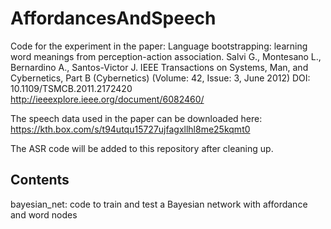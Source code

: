 # AffordancesAndSpeech
Code for the experiment in the paper:
Language bootstrapping: learning word meanings from perception-action association.
Salvi G., Montesano L., Bernardino A., Santos-Victor J.
IEEE Transactions on Systems, Man, and Cybernetics, Part B (Cybernetics) (Volume: 42, Issue: 3, June 2012)
DOI: 10.1109/TSMCB.2011.2172420
http://ieeexplore.ieee.org/document/6082460/

The speech data used in the paper can be downloaded here:
https://kth.box.com/s/t94utqu15727ujfagxllhl8me25kqmt0

The ASR code will be added to this repository after cleaning up.

## Contents
bayesian_net: code to train and test a Bayesian network with affordance and word nodes


